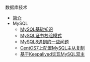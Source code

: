 数据库技术

* [简介](markdown/Middleware/Database/_readme.md)
* MySQL
    * [MySQL基础知识](markdown/Middleware/Database/MySQL基础知识.md)
    * [MySQL证书校验模式](markdown/Middleware/Database/MySQL证书校验模式.md)
    * [MySQL8遇到的一些问题](markdown/Middleware/Database/MySQL8遇到的一些问题.md)
    * [CentOS7上配置MySQL主从复制](markdown/Middleware/Database/CentOS7上配置MySQL主从复制.md)
    * [基于Keepalived实现MySQL双主](markdown/Middleware/Database/基于Keepalived实现MySQL双主.md)
